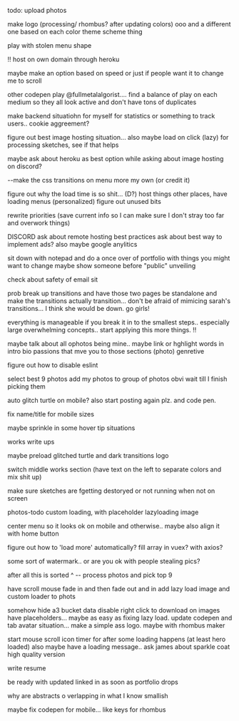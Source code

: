 todo:
upload photos

make logo (processing/ rhombus? after updating colors) ooo and a different one based on each color theme scheme thing 

play with stolen menu shape

!! host on own domain through heroku

maybe make an option based on speed or just if people want it to change me to scroll

other codepen play @fullmetalalgorist....
find a balance of play on each medium so they all look active and don't have tons of duplicates

make backend situatiohn for myself for statistics or something to track users.. cookie aggreement?

figure  out best image hosting situation...
also maybe load on click (lazy) for processing sketches, see if that  helps

maybe ask about heroku as best option while asking about image hosting on discord?

--make the css transitions on menu more my own (or credit it)

figure out why the load time is so shit... (D?) host things other places, have loading menus (personalized)
figure out unused bits

rewrite  priorities (save current info so I can make sure I don't stray too far and overwork things)

DISCORD
ask about remote hosting best practices
ask about best way to implement ads?
also maybe google anylitics

sit down with notepad and do a once over of portfolio with things you might want to change maybe show someone before "public" unveiling

check about safety of email sit

prob break up transitions and have those two pages be standalone and make the transitions actually transition... don't be afraid of mimicing sarah's transitions... I think she would be down.  go girls!


everything is manageable if you break it in to the smallest steps.. especially large overwhelming concepts.. start applying this more things. !!

maybe talk about all ophotos being mine.. maybe link or hghlight words in intro bio passions that mve you to those sections (photo) genretive

figure out how to disable eslint 

select best 9 photos
add my photos to group of photos obvi wait till I finish picking them 

 auto glitch turtle on mobile?  also start posting again plz. and code pen.

 fix name/title for mobile sizes

 maybe sprinkle in some hover tip situations

 works write ups

 maybe preload glitched turtle and dark transitions logo

 switch middle works section (have text on the left to separate colors and mix shit up)

 make sure sketches are fgetting destoryed or not running when not  on screen

 photos-todo
 custom loading, with placeholder lazyloading image

 center menu so it looks ok on mobile and otherwise.. maybe also align it with home button

figure out how to 'load more' automatically? fill array in vuex? with axios? 

some sort of watermark.. or are you ok with people stealing pics?

after all this is sorted ^
-- process photos and pick top 9 

have scroll mouse fade in and then fade out and in
add lazy  load image and custom loader to phots

somehow hide a3 bucket data
disable right click to download on images
have placeholders... maybe as easy as fixing lazy load.
update codepen and tab avatar situation... make a simple ass logo. maybe with rhombus maker 

start mouse scroll icon timer for after some loading happens (at least hero loaded) also maybe have a loading message.. 
ask james about sparkle coat high quality version

write resume

be ready with updated linked in as soon as portfolio  drops

why are abstracts o verlapping in  what I know smallish

maybe fix codepen for mobile... like keys for rhombus

